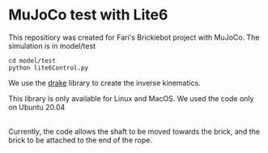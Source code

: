 # MuJoCo test with Lite6
 This repositiory was created for Fari's Brickiebot project with MuJoCo. 
The simulation is in model/test

```
cd model/test
python lite6Control.py
```

We use the [drake](https://drake.mit.edu) library to create the inverse kinematics. 

This library is only available for Linux and MacOS. We used the code only on Ubuntu 20.04

<br>
Currently, the code allows the shaft to be moved towards the brick, and the brick to be attached to the end of the rope. 